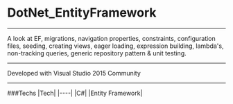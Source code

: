 # DotNet_EntityFramework

---

A look at EF, migrations, navigation properties, constraints, configuration files, seeding, creating views, eager loading, expression building, lambda's, non-tracking queries, generic repository pattern & unit testing.

---

Developed with Visual Studio 2015 Community

---

###Techs
|Tech|
|----|
|C#|
|Entity Framework|

